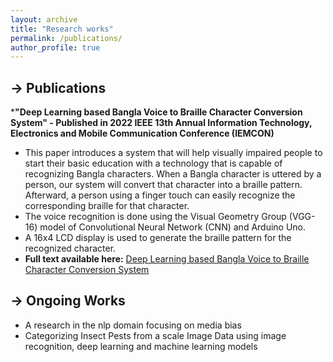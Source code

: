 ```yaml
---
layout: archive
title: "Research works"
permalink: /publications/
author_profile: true
---
```

<h2>-> Publications</h2>
*<strong>"Deep Learning based Bangla Voice to Braille Character Conversion System" - Published in 2022 IEEE 13th Annual Information Technology, Electronics and Mobile 
Communication Conference (IEMCON)</strong>

  * This paper introduces a system that will help visually impaired people to start their  basic education with a technology that is capable of recognizing Bangla characters. When a Bangla character is uttered by a person, our system will convert that character into a braille pattern. Afterward, a person using a finger touch can easily recognize the corresponding braille for that character. 
  * The voice recognition is done using the Visual Geometry Group (VGG-16) model of Convolutional Neural Network (CNN) and Arduino Uno. 
  * A 16x4 LCD display is used to generate the braille pattern for the recognized character.
  * <strong>Full text available here:</strong> <a href="https://ieeexplore.ieee.org/document/9946619"> Deep Learning based Bangla Voice to Braille Character Conversion 
System</a>

<h2>-> Ongoing Works</h2>

* A research in the nlp domain focusing on media bias
* Categorizing Insect Pests from a scale Image Data using image recognition, deep learning and machine learning models